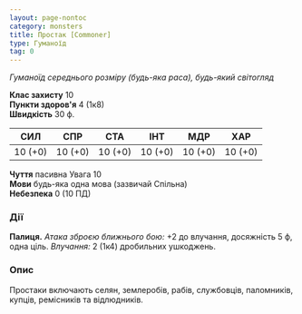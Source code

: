 ```yaml
---
layout: page-nontoc
category: monsters
title: Простак [Commoner]
type: Гуманоїд
tag: 0
---
```


_Гуманоїд середнього розміру (будь-яка раса), будь-який світогляд_  

**Клас захисту** 10    
**Пункти здоров'я** 4 (1к8)    
**Швидкість** 30 ф.  

| СИЛ     | СПР     | СТА     | ІНТ     | МДР     | ХАР     |
| ------- | ------- | ------- | ------- | ------- | ------- |
| 10 (+0) | 10 (+0) | 10 (+0) | 10 (+0) | 10 (+0) | 10 (+0) |

**Чуття** пасивна Увага 10    
**Мови** будь-яка одна мова (зазвичай Спільна)    
**Небезпека** 0 (10 ПД)  

### Дії
**Палиця.** _Атака зброєю ближнього бою:_ +2 до влучання, досяжність 5 ф, одна ціль. _Влучання:_ 2 (1к4) дробильних ушкоджень.  

### Опис
Простаки включають селян, землеробів, рабів, службовців, паломників, купців, ремісників та відлюдників. 
